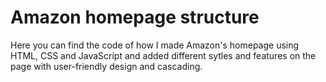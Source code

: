 # Amazon homepage structure
 Here you can find the code of how I made Amazon's homepage using HTML, CSS and JavaScript and added different sytles and features on the page with user-friendly design and cascading.  
